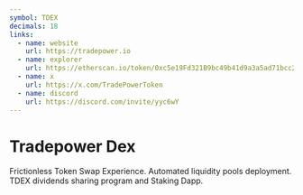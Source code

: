 ```yaml
---
symbol: TDEX
decimals: 18
links:
  - name: website
    url: https://tradepower.io
  - name: explorer
    url: https://etherscan.io/token/0xc5e19Fd321B9bc49b41d9a3a5ad71bcc21CC3c54
  - name: x
    url: https://x.com/TradePowerToken
  - name: discord
    url: https://discord.com/invite/yyc6wY
---
```


# Tradepower Dex

Frictionless Token Swap Experience. Automated liquidity pools deployment. TDEX dividends sharing program and Staking Dapp.
